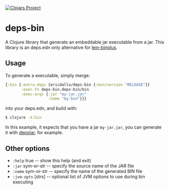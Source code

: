 [![Clojars Project](https://img.shields.io/clojars/v/ericdallo/deps-bin.svg)](https://clojars.org/ericdallo/deps-bin)

# deps-bin

A Clojure library that generate an embeddable jar executable from a jar.
This library is an deps.edn only alternative for [lein-binplus](https://github.com/BrunoBonacci/lein-binplus).

## Usage

To generate a executable, simply merge:

```clojure
{:bin {:extra-deps {ericdallo/deps-bin {:mvn/version "RELEASE"}}
       :exec-fn deps-bin.deps-bin/bin
       :exec-args {:jar "my-jar.jar" 
                   :name "my-bin"}}}
```

into your deps.edn, and build with:

``` bash
$ clojure -X:bin
```

In this example, it expects that you have a jar `my-jar.jar`, you can generate it with [depstar](https://github.com/seancorfield/depstar), for example.

## Other options

- `:help` true         -- show this help (and exit)
- `:jar` sym-or-str    -- specify the source name of the JAR file
- `:name` sym-or-str   -- specify the name of the generated BIN file
- `:jvm-opts` [strs]   -- optional list of JVM options to use during bin executing
